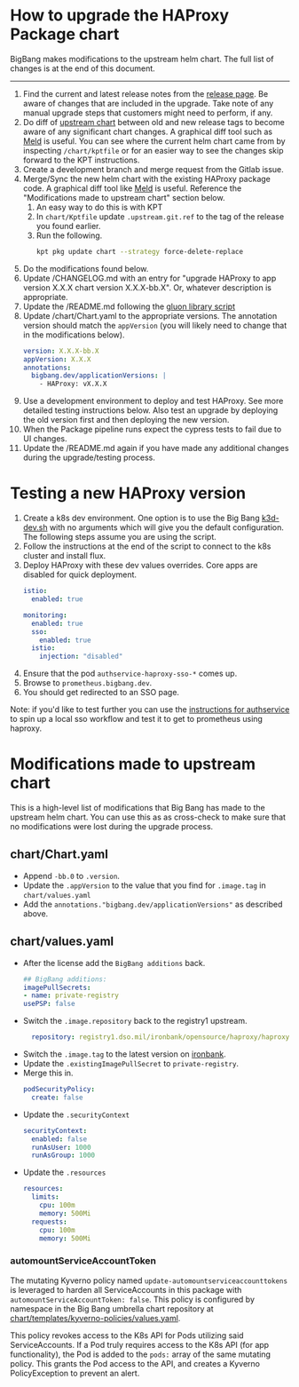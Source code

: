 # How to upgrade the HAProxy Package chart

BigBang makes modifications to the upstream helm chart. The full list of changes is at the end of  this document.

---

1. Find the current and latest release notes from the [release page](https://github.com/haproxytech/helm-charts/releases?q=haproxy-1&expanded=true). Be aware of changes that are included in the upgrade. Take note of any manual upgrade steps that customers might need to perform, if any.
1. Do diff of [upstream chart](https://github.com/haproxytech/helm-charts/tree/main/haproxy) between old and new release tags to become aware of any significant chart changes. A graphical diff tool such as [Meld](https://meldmerge.org/) is useful. You can see where the current helm chart came from by inspecting `/chart/kptfile` or for an easier way to see the changes skip forward to the KPT instructions.
1. Create a development branch and merge request from the Gitlab issue.
1. Merge/Sync the new helm chart with the existing HAProxy package code. A graphical diff tool like [Meld](https://meldmerge.org/) is useful. Reference the "Modifications made to upstream chart" section below.
    1. An easy way to do this is with KPT
    1. In `chart/Kptfile` update `.upstream.git.ref` to the tag of the release you found earlier.
    1. Run the following.
        ```bash
        kpt pkg update chart --strategy force-delete-replace
        ```
1. Do the modifications found below.
1. Update /CHANGELOG.md with an entry for "upgrade HAProxy to app version X.X.X chart version X.X.X-bb.X". Or, whatever description is appropriate.
1. Update the /README.md following the [gluon library script](https://repo1.dso.mil/platform-one/big-bang/apps/library-charts/gluon/-/blob/master/docs/bb-package-readme.md)
1. Update /chart/Chart.yaml to the appropriate versions. The annotation version should match the `appVersion` (you will likely need to change that in the modifications below).
    ```yaml
    version: X.X.X-bb.X
    appVersion: X.X.X
    annotations:
      bigbang.dev/applicationVersions: |
        - HAProxy: vX.X.X
    ```
1. Use a development environment to deploy and test HAProxy. See more detailed testing instructions below. Also test an upgrade by deploying the old version first and then deploying the new version.
1. When the Package pipeline runs expect the cypress tests to fail due to UI changes.
1. Update the /README.md again if you have made any additional changes during the upgrade/testing process.


# Testing a new HAProxy version

1. Create a k8s dev environment. One option is to use the Big Bang [k3d-dev.sh](https://repo1.dso.mil/platform-one/big-bang/bigbang/-/tree/master/docs/developer/scripts) with no arguments which will give you the default configuration. The following steps assume you are using the script.
1. Follow the instructions at the end of the script to connect to the k8s cluster and install flux.
1. Deploy HAProxy with these dev values overrides. Core apps are disabled for quick deployment.
    ```yaml
    istio:
      enabled: true

    monitoring:
      enabled: true
      sso:
        enabled: true
      istio:
        injection: "disabled"
    ```
1. Ensure that the pod `authservice-haproxy-sso-*` comes up.
1. Browse to `prometheus.bigbang.dev`.
1. You should get redirected to an SSO page.

Note: if you'd like to test further you can use the [instructions for authservice](https://repo1.dso.mil/big-bang/product/packages/authservice/-/blob/main/docs/DEVELOPMENT_MAINTENANCE.md) to spin up a local sso workflow and test it to get to prometheus using haproxy.

# Modifications made to upstream chart
This is a high-level list of modifications that Big Bang has made to the upstream helm chart. You can use this as as cross-check to make sure that no modifications were lost during the upgrade process.

##  chart/Chart.yaml
- Append `-bb.0` to `.version`.
- Update the `.appVersion` to the value that you find for `.image.tag` in `chart/values.yaml`
- Add the `annotations."bigbang.dev/applicationVersions"` as described above.

##  chart/values.yaml
- After the license add the `BigBang additions` back.
    ```yaml
    ## BigBang additions:
    imagePullSecrets:
    - name: private-registry
    usePSP: false
    ```
- Switch the `.image.repository` back to the registry1 upstream.
    ```yaml
      repository: registry1.dso.mil/ironbank/opensource/haproxy/haproxy22    # can be changed to use CE or EE images
    ```
- Switch the `.image.tag` to the latest version on [ironbank](https://registry1.dso.mil/harbor/projects/3/repositories/opensource%2Fhaproxy%2Fhaproxy22/artifacts-tab).
- Update the `.existingImagePullSecret` to `private-registry`.
- Merge this in.
    ```yaml
    podSecurityPolicy:
      create: false
    ```
- Update the `.securityContext`
    ```yaml
    securityContext:
      enabled: false
      runAsUser: 1000
      runAsGroup: 1000
    ```
- Update the `.resources`
    ```yaml
    resources:
      limits:
        cpu: 100m
        memory: 500Mi
      requests:
        cpu: 100m
        memory: 500Mi
    ```

### automountServiceAccountToken
The mutating Kyverno policy named `update-automountserviceaccounttokens` is leveraged to harden all ServiceAccounts in this package with `automountServiceAccountToken: false`. This policy is configured by namespace in the Big Bang umbrella chart repository at [chart/templates/kyverno-policies/values.yaml](https://repo1.dso.mil/big-bang/bigbang/-/blob/master/chart/templates/kyverno-policies/values.yaml?ref_type=heads). 

This policy revokes access to the K8s API for Pods utilizing said ServiceAccounts. If a Pod truly requires access to the K8s API (for app functionality), the Pod is added to the `pods:` array of the same mutating policy. This grants the Pod access to the API, and creates a Kyverno PolicyException to prevent an alert.

